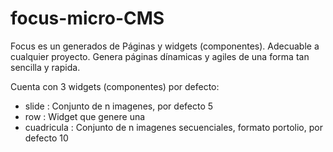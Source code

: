 # focus-micro-CMS

Focus es un generados de Páginas y widgets (componentes). Adecuable a cualquier proyecto.
Genera páginas dínamicas y agiles de una forma tan sencilla y rapida. 

Cuenta con 3 widgets (componentes) por defecto:
* slide : Conjunto de n imagenes, por defecto 5
* row : Widget que genere una
* cuadricula : Conjunto de n imagenes secuenciales, formato portolio, por defecto 10

